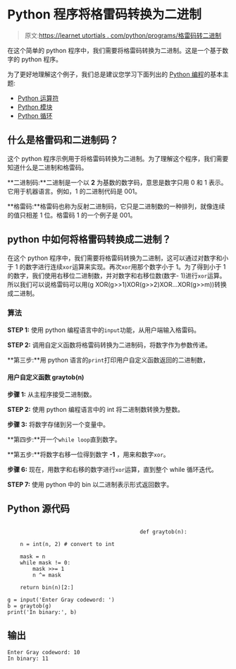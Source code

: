 # Python 程序将格雷码转换为二进制

> 原文:[https://learnet utortials . com/python/programs/格雷码转二进制](https://learnetutorials.com/python/programs/gray-code-to-binary)

在这个简单的 python 程序中，我们需要将格雷码转换为二进制。这是一个基于数字的 python 程序。

为了更好地理解这个例子，我们总是建议您学习下面列出的 [Python 编程](../ "Python tutorial")的基本主题:

*   [Python 运算符](../../python/python-operators "operators in python")
*   [Python 模块](../../python/python-modules-packages "python modules")
*   [Python 循环](../../python/python-loop-tutorials "Loops in python")

## 什么是格雷码和二进制码？

这个 python 程序示例用于将格雷码转换为二进制。为了理解这个程序，我们需要知道什么是二进制和格雷码。

**二进制码:**二进制是一个以 **2** 为基数的数字码，意思是数字只用 0 和 1 表示。它用于机器语言。例如，1 的二进制代码是 001。

**格雷码:**格雷码也称为反射二进制码，它只是二进制数的一种排列，就像连续的值只相差 1 位。格雷码 1 的一个例子是 001。

## python 中如何将格雷码转换成二进制？

在这个 python 程序中，我们需要将格雷码转换为二进制，这可以通过对数字和小于 1 的数字进行连续`xor`运算来实现。再次`xor`用那个数字小于 1。为了得到小于 1 的数字，我们使用右移位二进制数，并对数字和右移位数(数字- 1)进行`xor`运算。所以我们可以说格雷码可以用(g XOR(g>>1)XOR(g>>2)XOR…XOR(g>>m))转换成二进制。

### 算法

**STEP 1:** 使用 python 编程语言中的`input`功能，从用户端输入格雷码。

**STEP 2:** 调用自定义函数将格雷码转换为二进制码，将数字作为参数传递。

**第三步:**用 python 语言的`print`打印用户自定义函数返回的二进制数，

#### **用户自定义函数 graytob(n)**

**步骤 1:** 从主程序接受二进制数。

**STEP 2:** 使用 python 编程语言中的 int 将二进制数转换为整数。

**步骤 3:** 将数字存储到另一个变量中。

**第四步:**开一个`while loop`直到数字。

**第五步:**将数字右移一位得到数字 **-1** ，用来和数字`xor`。

**步骤 6:** 现在，用数字和右移的数字进行`xor`运算，直到整个 while 循环迭代。

**STEP 7:** 使用 python 中的 bin 以二进制表示形式返回数字。

## Python 源代码

```

                                          def graytob(n):

    n = int(n, 2) # convert to int

    mask = n
    while mask != 0:
        mask >>= 1
        n ^= mask

    return bin(n)[2:]

g = input('Enter Gray codeword: ')
b = graytob(g)
print('In binary:', b)

```

## 输出

```
Enter Gray codeword: 10
In binary: 11
```